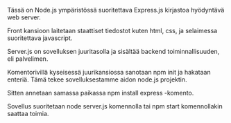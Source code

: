 
Tässä on Node.js ympäristössä suoritettava
Express.js kirjastoa hyödyntävä web server.

Front kansioon laitetaan staattiset tiedostot kuten html,
css, ja selaimessa suoritettava javascript.

 Server.js on sovelluksen juuritasolla ja sisältää
 backend toiminnallisuuden, eli palvelimen.

Komentorivillä kyseisessä juurikansiossa
sanotaan npm init ja hakataan enteriä.
Tämä tekee sovelluksestamme aidon node.js projektin.

Sitten annetaan samassa paikassa npm install express
-komento.

Sovellus suoritetaan node server.js komennolla tai npm start komennollakin saattaa toimia.
